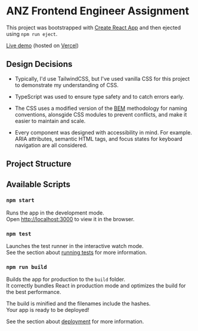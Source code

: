 # ANZ Frontend Engineer Assignment

This project was bootstrapped with [Create React App](https://github.com/facebook/create-react-app) and then ejected using `npm run eject`.

[Live demo](https://anz-fe-assignment.vercel.app/) (hosted on [Vercel](https://vercel.com/))

## Design Decisions

-   Typically, I'd use TailwindCSS, but I've used vanilla CSS for this project to demonstrate my understanding of CSS.

-   TypeScript was used to ensure type safety and to catch errors early.

-   The CSS uses a modified version of the [BEM](http://getbem.com/) methodology for naming conventions, alonsgide CSS modules to prevent conflicts, and make it easier to maintain and scale.

-   Every component was designed with accessibility in mind. For example. ARIA attributes, semantic HTML tags, and focus states for keyboard navigation are all considered.

## Project Structure

## Available Scripts

### `npm start`

Runs the app in the development mode.\
Open [http://localhost:3000](http://localhost:3000) to view it in the browser.

### `npm test`

Launches the test runner in the interactive watch mode.\
See the section about [running tests](https://facebook.github.io/create-react-app/docs/running-tests) for more information.

### `npm run build`

Builds the app for production to the `build` folder.\
It correctly bundles React in production mode and optimizes the build for the best performance.

The build is minified and the filenames include the hashes.\
Your app is ready to be deployed!

See the section about [deployment](https://facebook.github.io/create-react-app/docs/deployment) for more information.
